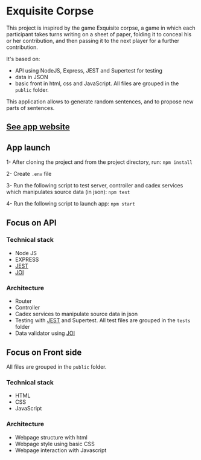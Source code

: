 # Exquisite Corpse

This project is inspired by the game Exquisite corpse, a game in which each participant takes turns writing on a sheet of paper, folding it to conceal his or her contribution, and then passing it to the next player for a further contribution.

It's based on:
- API using NodeJS, Express, JEST and Supertest for testing
- data in JSON
- basic front in html, css and JavaScript. All files are grouped in the `public` folder.

This application allows to generate random sentences, and to propose new parts of sentences.

## [See app website](https://exquisite-corpse-lovat.vercel.app/)

## App launch

1- After cloning the project and from the project directory, run: `npm install`

2- Create `.env` file

3- Run the following script to test server, controller and cadex services which manipulates source data (in json): `npm test`

4- Run the following script to launch app: `npm start`

## Focus on API

### Technical stack

- Node JS
- EXPRESS
- [JEST](https://jestjs.io/)
- [JOI](https://joi.dev/)

### Architecture

- Router
- Controller
- Cadex services to manipulate source data in json
- Testing with [JEST](https://jestjs.io/) and Supertest. All test files are grouped in the `tests` folder
- Data validator using [JOI](https://joi.dev/)

## Focus on Front side

All files are grouped in the `public` folder.

### Technical stack

- HTML
- CSS
- JavaScript

### Architecture

- Webpage structure with html
- Webpage style using basic CSS
- Webpage interaction with Javascript
